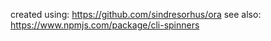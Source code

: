 created using: https://github.com/sindresorhus/ora
see also: https://www.npmjs.com/package/cli-spinners
